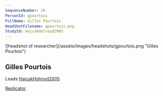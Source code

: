```yaml
---
SequenceNumber: 26
PersonId: gpourtois
FullName: Gilles Pourtois
HeadShotFilename: gpourtois.png
StudyId: HajcakHolroyd2005
---
```

<a name="gpourtois">
![headshot of researcher](/assets/images/headshots/gpourtois.png "Gilles Pourtois")

## Gilles Pourtois



Leads [HajcakHolroyd2005](/replications/#HajcakHolroyd2005)



[Replicator]("replicator")